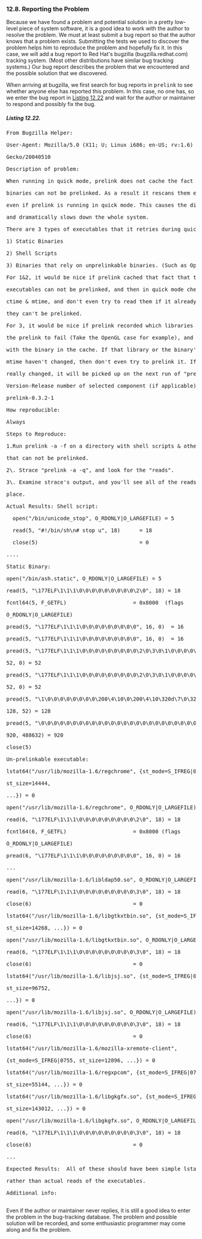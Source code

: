 ### 12.8\. Reporting the Problem

Because we have <a name="iddle2815"></a><a name="iddle2816"></a><a name="iddle2817"></a><a name="iddle2818"></a><a name="iddle2819"></a>found a problem and potential solution in a pretty low-level piece of system software, it is a good idea to work with the author to resolve the problem. We must at least submit a bug report so that the author knows that a problem exists. Submitting the tests we used to discover the problem helps him to reproduce the problem and hopefully fix it. In this case, we will add a bug report to Red Hat's bugzilla (bugzilla.redhat.com) tracking system. (Most other distributions have similar bug tracking systems.) Our bug report describes the problem that we encountered and the possible solution that we discovered.

When arriving at bugzilla, we first search for bug reports in <tt>prelink</tt> to see whether anyone else has reported this problem. In this case, no one has, so we enter the bug report in [Listing 12.22](ch12lev1sec8.html#ch12ex22) and wait for the author or maintainer to respond and possibly fix the <a name="iddle2820"></a><a name="iddle2821"></a><a name="iddle2822"></a><a name="iddle2823"></a><a name="iddle2824"></a>bug.

<a name="ch12ex22"></a>

##### Listing 12.22\.

<pre>From Bugzilla Helper:

User-Agent: Mozilla/5.0 (X11; U; Linux i686; en-US; rv:1.6)

Gecko/20040510

Description of problem:

When running in quick mode, prelink does not cache the fact that some

binaries can not be prelinked. As a result it rescans them every time ,

even if prelink is running in quick mode. This causes the disk to grind

and dramatically slows down the whole system.

There are 3 types of executables that it retries during quick mode:

1) Static Binaries

2) Shell Scripts

3) Binaries that rely on unprelinkable binaries. (Such as OpenGL)

For 1&2, it would be nice if prelink cached that fact that these

executables can not be prelinked, and then in quick mode check their

ctime & mtime, and don't even try to read them if it already knows that

they can't be prelinked.

For 3, it would be nice if prelink recorded which libraries are causing

the prelink to fail (Take the OpenGL case for example), and record that

with the binary in the cache. If that library or the binary's ctime &

mtime haven't changed, then don't even try to prelink it. If things have

really changed, it will be picked up on the next run of "prelink -af".

Version-Release number of selected component (if applicable):

prelink-0.3.2-1

How reproducible:

Always

Steps to Reproduce:

1.Run prelink -a -f on a directory with shell scripts & other executables

that can not be prelinked.

2\. Strace "prelink -a -q", and look for the "reads".

3\. Examine strace's output, and you'll see all of the reads that take

place.

Actual Results: Shell script:

  open("/bin/unicode_stop", O_RDONLY|O_LARGEFILE) = 5

  read(5, "#!/bin/sh\n# stop u", 18)      = 18

  close(5)                                = 0

....

Static Binary:

open("/bin/ash.static", O_RDONLY|O_LARGEFILE) = 5

read(5, "\177ELF\1\1\1\0\0\0\0\0\0\0\0\0\2\0", 18) = 18

fcntl64(5, F_GETFL)                     = 0x8000  (flags

O_RDONLY|O_LARGEFILE)

pread(5, "\177ELF\1\1\1\0\0\0\0\0\0\0\0\0", 16, 0)  = 16

pread(5, "\177ELF\1\1\1\0\0\0\0\0\0\0\0\0", 16, 0)  = 16

pread(5, "\177ELF\1\1\1\0\0\0\0\0\0\0\0\0\2\0\3\0\1\0\0\0\0\201\4"...,

52, 0) = 52

pread(5, "\177ELF\1\1\1\0\0\0\0\0\0\0\0\0\2\0\3\0\1\0\0\0\0\201\4"...,

52, 0) = 52

pread(5, "\1\0\0\0\0\0\0\0\0\200\4\10\0\200\4\10\320d\7\0\320d\7"...,

128, 52) = 128

pread(5, "\0\0\0\0\0\0\0\0\0\0\0\0\0\0\0\0\0\0\0\0\0\0\0\0\0\0\0"...,

920, 488632) = 920

close(5)

Un-prelinkable executable:

lstat64("/usr/lib/mozilla-1.6/regchrome", {st_mode=S_IFREG|0755,

st_size=14444,

...}) = 0

open("/usr/lib/mozilla-1.6/regchrome", O_RDONLY|O_LARGEFILE) = 6

read(6, "\177ELF\1\1\1\0\0\0\0\0\0\0\0\0\2\0", 18) = 18

fcntl64(6, F_GETFL)                     = 0x8000 (flags

O_RDONLY|O_LARGEFILE)

pread(6, "\177ELF\1\1\1\0\0\0\0\0\0\0\0\0", 16, 0) = 16

...

open("/usr/lib/mozilla-1.6/libldap50.so", O_RDONLY|O_LARGEFILE) = 6

read(6, "\177ELF\1\1\1\0\0\0\0\0\0\0\0\0\3\0", 18) = 18

close(6)                                = 0

lstat64("/usr/lib/mozilla-1.6/libgtkxtbin.so", {st_mode=S_IFREG|0755,

st_size=14268, ...}) = 0

open("/usr/lib/mozilla-1.6/libgtkxtbin.so", O_RDONLY|O_LARGEFILE) = 6

read(6, "\177ELF\1\1\1\0\0\0\0\0\0\0\0\0\3\0", 18) = 18

close(6)                                = 0

lstat64("/usr/lib/mozilla-1.6/libjsj.so", {st_mode=S_IFREG|0755,

st_size=96752,

...}) = 0

open("/usr/lib/mozilla-1.6/libjsj.so", O_RDONLY|O_LARGEFILE) = 6

read(6, "\177ELF\1\1\1\0\0\0\0\0\0\0\0\0\3\0", 18) = 18

close(6)                                = 0

lstat64("/usr/lib/mozilla-1.6/mozilla-xremote-client",

{st_mode=S_IFREG|0755, st_size=12896, ...}) = 0

lstat64("/usr/lib/mozilla-1.6/regxpcom", {st_mode=S_IFREG|0755,

st_size=55144, ...}) = 0

lstat64("/usr/lib/mozilla-1.6/libgkgfx.so", {st_mode=S_IFREG|0755,

st_size=143012, ...}) = 0

open("/usr/lib/mozilla-1.6/libgkgfx.so", O_RDONLY|O_LARGEFILE) = 6

read(6, "\177ELF\1\1\1\0\0\0\0\0\0\0\0\0\3\0", 18) = 18

close(6)                                = 0

...

Expected Results:  All of these should have been simple lstat checks

rather than actual reads of the executables.

Additional info:

</pre>

Even if the author or maintainer never replies, it is still a good idea to enter the problem in the bug-tracking database. The problem and possible solution will be recorded, and some enthusiastic programmer may come along and fix the <a name="iddle2825"></a><a name="iddle2826"></a><a name="iddle2827"></a><a name="iddle2828"></a><a name="iddle2829"></a>problem.